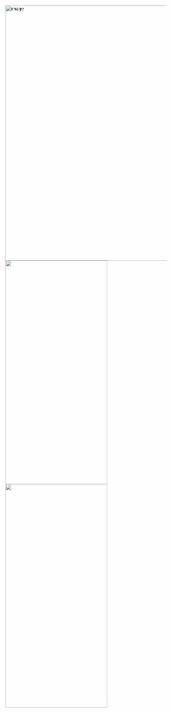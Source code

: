 <img width="799" alt="image" src="https://github.com/johnhcolani/Wheather_App_Jetpack_Compose/assets/91166301/3b3e351c-1896-4664-902d-0ac46bbae657">

<img src="https://github.com/johnhcolani/Wheather_App_Jetpack_Compose/assets/91166301/6bcaa13a-01e7-435c-b10a-83e6b59b9669" width="320" height="700">


<img src="https://github.com/johnhcolani/Wheather_App_Jetpack_Compose/assets/91166301/32fa913c-b663-4959-9809-03215ac30ff6" width="320" height="700">

